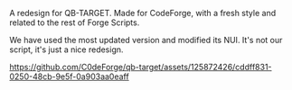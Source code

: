 A redesign for QB-TARGET. Made for CodeForge, with a fresh style and related to the rest of Forge Scripts.

We have used the most updated version and modified its NUI. It's not our script, it's just a nice redesign.

https://github.com/C0deForge/qb-target/assets/125872426/cddff831-0250-48cb-9e5f-0a903aa0eaff

